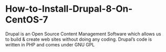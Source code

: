 # How-to-Install-Drupal-8-On-CentOS-7
Drupal is an Open Source Content Management Software which allows us to build &amp; create web sites without doing any coding. Drupal’s code is written in PHP and comes under GNU GPL 

